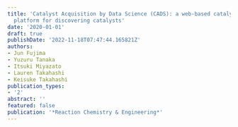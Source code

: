 ```yaml
---
title: 'Catalyst Acquisition by Data Science (CADS): a web-based catalyst informatics
  platform for discovering catalysts'
date: '2020-01-01'
draft: true
publishDate: '2022-11-18T07:47:44.165821Z'
authors:
- Jun Fujima
- Yuzuru Tanaka
- Itsuki Miyazato
- Lauren Takahashi
- Keisuke Takahashi
publication_types:
- '2'
abstract: ''
featured: false
publication: '*Reaction Chemistry & Engineering*'
---
```


